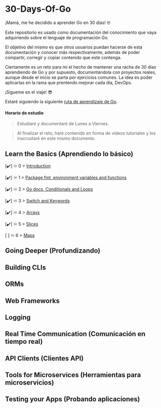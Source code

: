 # 30-Days-Of-Go

¡Mamá, me he decidido a aprender Go en 30 días! 🤓

Este repositorio es usado como documentación del conocimiento que vaya adquiriendo sobre el lenguaje de programación Go.

El objetivo del mismo es que otros usuarios puedan hacerse de esta documentación y conocer más respectivamente, además de poder compartir, corregir y copiar contenido que este contenga.

Ciertamente es un reto para mi el hecho de mantener una racha de 30 días aprendiendo de Go y por supuesto, documentándola con proyectos reales, aunque desde el inicio se parta por ejercicios comunes. La idea es poder aplicarlas en la rama que prentendo mejorar cada día, DevOps.

¡Sígueme en el viaje! 😎

Estaré siguiendo la siguiente [ruta de aprendizaje de Go](https://roadmap.sh/golang).

#### Horario de estudio

> Estudiaré y documentaré de Lunes a Viernes.

> Al finalizar el reto, haré contenido en forma de vídeos tutoriales y los inscrustaré en este mismo documento.

## Learn the Basics (Aprendiendo lo básico)

[✔️] ♾️ 0 > [Introduction](https://github.com/jersonmartinez/30-Days-Of-Go/blob/main/Days/day00.md)

[✔️] ♾️ 1 > [Package fmt, environment variables and functions](https://github.com/jersonmartinez/30-Days-Of-Go/blob/main/Days/day01.md)

[✔️] ♾️ 2 > [Go docs, Conditionals and Loops](https://github.com/jersonmartinez/30-Days-Of-Go/blob/main/Days/day02.md)

[✔️] ♾️ 3 > [Switch and Keywords](https://github.com/jersonmartinez/30-Days-Of-Go/blob/main/Days/day03.md)

[✔️] ♾️ 4 > [Arrays](https://github.com/jersonmartinez/30-Days-Of-Go/blob/main/Days/day04.md)

[✔️] ♾️ 5 > [Slices](https://github.com/jersonmartinez/30-Days-Of-Go/blob/main/Days/day05.md)

[ ] ♾️ 6 > [Maps](https://github.com/jersonmartinez/30-Days-Of-Go/blob/main/Days/day06.md)

## Going Deeper (Profundizando)

## Building CLIs

## ORMs

## Web Frameworks

## Logging

## Real Time Communication (Comunicación en tiempo real)

## API Clients (Clientes API)

## Tools for Microservices (Herramientas para microservicios)

## Testing your Apps (Probando aplicaciones)
